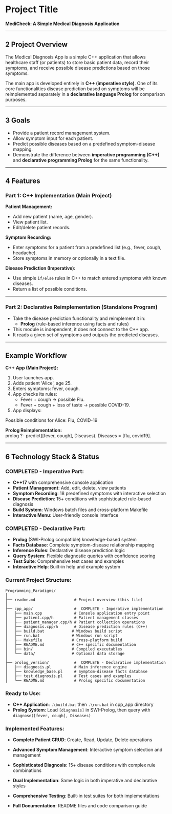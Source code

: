 # Project Title  
**MediCheck: A Simple Medical Diagnosis Application**

---

## 2 Project Overview  
The Medical Diagnosis App is a simple C++ application that allows healthcare staff (or patients) to store basic patient data, record their symptoms, and receive possible disease predictions based on those symptoms.  

The main app is developed entirely in **C++ (imperative style)**. One of its core functionalities disease prediction based on symptoms will be reimplemented separately in a **declarative language Prolog** for comparison purposes.

---

## 3 Goals  
- Provide a patient record management system.  
- Allow symptom input for each patient.  
- Predict possible diseases based on a predefined symptom-disease mapping.  
- Demonstrate the difference between **imperative programming (C++)** and **declarative programming Prolog** for the same functionality.

---

## 4 Features  

### Part 1: C++ Implementation (Main Project)  
**Patient Management:**  
- Add new patient (name, age, gender).  
- View patient list.  
- Edit/delete patient records.  

**Symptom Recording:**  
- Enter symptoms for a patient from a predefined list (e.g., fever, cough, headache).  
- Store symptoms in memory or optionally in a text file.  

**Disease Prediction (Imperative):**  
- Use simple `if/else` rules in C++ to match entered symptoms with known diseases.  
- Return a list of possible conditions.  
  
---

### Part 2: Declarative Reimplementation (Standalone Program)  
- Take the disease prediction functionality and reimplement it in:  
  - **Prolog** (rule-based inference using facts and rules)  
- This module is independent, it does not connect to the C++ app.  
- It reads a given set of symptoms and outputs the predicted diseases.  

---

## Example Workflow  

**C++ App (Main Project):**  
1. User launches app.  
2. Adds patient 'Alice', age 25.  
3. Enters symptoms: fever, cough.  
4. App checks its rules:  
   - Fever + cough → possible Flu.  
   - Fever + cough + loss of taste → possible COVID-19.  
5. App displays:  


Possible conditions for Alice: Flu, COVID-19

**Prolog Reimplementation:**  
prolog
?- predict([fever, cough], Diseases).
Diseases = [flu, covid19].

---

## 6 Technology Stack & Status

###  COMPLETED - Imperative Part:
- **C++17** with comprehensive console application
- **Patient Management**: Add, edit, delete, view patients
- **Symptom Recording**: 18 predefined symptoms with interactive selection
- **Disease Prediction**: 15+ conditions with sophisticated rule-based diagnosis
- **Build System**: Windows batch files and cross-platform Makefile
- **Interactive Menu**: User-friendly console interface

###  COMPLETED - Declarative Part:
- **Prolog** (SWI-Prolog compatible) knowledge-based system
- **Facts Database**: Complete symptom-disease relationship mapping
- **Inference Rules**: Declarative disease prediction logic
- **Query System**: Flexible diagnostic queries with confidence scoring
- **Test Suite**: Comprehensive test cases and examples
- **Interactive Help**: Built-in help and example system

###  Current Project Structure:
```
Programming_Paradigms/
│
├── readme.md                 # Project overview (this file)
│
├── cpp_app/                  #  COMPLETE - Imperative implementation
│   ├── main.cpp              # Console application entry point
│   ├── patient.cpp/h         # Patient management classes
│   ├── patient_manager.cpp/h # Patient collection operations
│   ├── diagnosis.cpp/h       # Disease prediction rules (C++)
│   ├── build.bat            # Windows build script
│   ├── run.bat              # Windows run script  
│   ├── Makefile             # Cross-platform build
│   ├── README.md            # C++ specific documentation
│   ├── bin/                 # Compiled executables
│   └── data/                # Optional data storage
│
├── prolog_version/           #  COMPLETE - Declarative implementation
│   ├── diagnosis.pl          # Main inference engine
│   ├── knowledge_base.pl     # Symptom-disease facts database
│   ├── test_diagnosis.pl     # Test cases and examples
│   └── README.md             # Prolog specific documentation
```

###  Ready to Use:
- **C++ Application**: `.\build.bat` then `.\run.bat` in cpp_app directory
- **Prolog System**: Load `[diagnosis]` in SWI-Prolog, then query with `diagnose([fever, cough], Diseases)`

###  Implemented Features:
- **Complete Patient CRUD**: Create, Read, Update, Delete operations
- **Advanced Symptom Management**: Interactive symptom selection and management
- **Sophisticated Diagnosis**: 15+ disease conditions with complex rule combinations
- **Dual Implementation**: Same logic in both imperative and declarative styles
- **Comprehensive Testing**: Built-in test suites for both implementations

- **Full Documentation**: README files and code comparison guide

